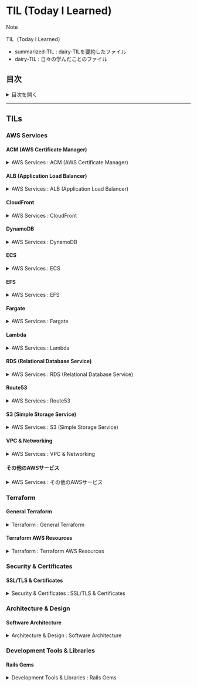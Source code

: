 # TIL (Today I Learned)

> [!NOTE]
> TIL（Today I Learned）
>
>  - summarized-TIL : dairy-TILを要約したファイル
>  - dairy-TIL : 日々の学んだことのファイル

## 目次

<details>
<summary>目次を開く</summary>

- [AWS Services](#aws-services)
  - [ACM (AWS Certificate Manager)](#acm-aws-certificate-manager)
  - [ALB (Application Load Balancer)](#alb-application-load-balancer)
  - [CloudFront](#cloudfront)
  - [DynamoDB](#dynamodb)
  - [ECS](#ecs)
  - [EFS](#efs)
  - [Fargate](#fargate)
  - [Lambda](#lambda)
  - [RDS (Relational Database Service)](#rds-relational-database-service)
  - [Route53](#route53)
  - [S3 (Simple Storage Service)](#s3-simple-storage-service)
  - [VPC & Networking](#vpc--networking)
  - [その他のAWSサービス](#その他のawsサービス)
- [Terraform](#terraform)
  - [General Terraform](#general-terraform)
  - [Terraform AWS Resources](#terraform-aws-resources)
- [Security & Certificates](#security--certificates)
  - [SSL/TLS & Certificates](#ssltls--certificates)
- [Architecture & Design](#architecture--design)
  - [Software Architecture](#software-architecture)
- [Development Tools & Libraries](#development-tools--libraries)
  - [Rails Gems](#rails-gems)

</details>

---

## TILs

### AWS Services

#### ACM (AWS Certificate Manager)
<details>
<summary>AWS Services : ACM (AWS Certificate Manager)</summary>

- AWS Services
  - ACM (AWS Certificate Manager)
    - summarized-TIL
      - [about_aws_acm_certificates.md](summarized/about_aws_acm_certificates.md)
        - ACM証明書管理の包括的ガイド
    - daily-TIL
      - what
        - [2025.07.24.08.47_what_aws_acm_certificate.md](daily/2025.07.24.08.47_what_aws_acm_certificate.md)
          - AWS ACMの基本概念。SSL/TLS証明書の無料発行・管理サービス
        - [2025.08.02.14.35_what_aws_acm_certificate_configuration_items_detailed_reference.md](daily/2025.08.02.14.35_what_aws_acm_certificate_configuration_items_detailed_reference.md)
          - ACM証明書の詳細な設定項目リファレンス
      - why
        - [2025.08.01.13.47_why_acm_certificate_management_patterns_comparison.md](daily/2025.08.01.13.47_why_acm_certificate_management_patterns_comparison.md)
          - ACM証明書管理パターンの比較。なぜ特定のパターンを選択するのか
      - how
        - [2025.07.24.08.35_how_aws_acm_certificate_tutorial.md](daily/2025.07.24.08.35_how_aws_acm_certificate_tutorial.md)
          - AWS ACMを使用したSSL/TLS証明書の設定手順。ドメイン検証から適用まで
        - [2025.08.01.14.31_how_aws_acm_certificate_terraform_configuration_guide.md](daily/2025.08.01.14.31_how_aws_acm_certificate_terraform_configuration_guide.md)
          - TerraformでのACM証明書設定ガイド
        - [2025.08.02.13.21_how_terraform_acm_certificate_type_determination_method.md](daily/2025.08.02.13.21_how_terraform_acm_certificate_type_determination_method.md)
          - TerraformでのACM証明書タイプ決定方法

</details>

#### ALB (Application Load Balancer)
<details>
<summary>AWS Services : ALB (Application Load Balancer)</summary>

- AWS Services
  - ALB (Application Load Balancer)
    - summarized-TIL
      - [about_aws_alb_load_balancer.md](summarized/about_aws_alb_load_balancer.md)
        - ALBロードバランサーの包括的ガイド
    - daily-TIL
      - what
        - [2025.08.07.10.15_what_internal_setting_in_aws_lb.md](daily/2025.08.07.10.15_what_internal_setting_in_aws_lb.md)
          - ALBの内部設定の詳細
        - [2025.08.07.11.00_what_enable_deletion_protection_for_aws_alb.md](daily/2025.08.07.11.00_what_enable_deletion_protection_for_aws_alb.md)
          - ALBの削除保護機能
        - [2025.08.07.11.05_what_enable_http2_for_aws_alb.md](daily/2025.08.07.11.05_what_enable_http2_for_aws_alb.md)
          - ALBでのHTTP/2有効化設定
        - [2025.08.07.11.42_what_aws_lb_listener.md](daily/2025.08.07.11.42_what_aws_lb_listener.md)
          - ALBリスナーの設定と動作
      - why
        - [2025.08.04.15.34_why_alb_must_assign_in_public_subnet.md](daily/2025.08.04.15.34_why_alb_must_assign_in_public_subnet.md)
          - ALBがパブリックサブネットに配置される必要がある理由

</details>

#### CloudFront
<details>
<summary>AWS Services : CloudFront</summary>

- AWS Services
  - CloudFront
    - summarized-TIL
      - [about_aws_cloudfront_cdn.md](summarized/about_aws_cloudfront_cdn.md)
        - CloudFront CDNの包括的ガイド
    - daily-TIL
      - what
        - [2025.08.02.09.30_what_aws_cloudfront_static_asset_delivery.md](daily/2025.08.02.09.30_what_aws_cloudfront_static_asset_delivery.md)
          - CloudFrontによる静的アセット配信の基本概念
        - [2025.08.07.13.50_what_geo_restriction_cloudfront_terraform.md](daily/2025.08.07.13.50_what_geo_restriction_cloudfront_terraform.md)
          - CloudFrontの地理的制限設定
        - [2025.08.07.13.57_what_default_root_object_cloudfront_terraform.md](daily/2025.08.07.13.57_what_default_root_object_cloudfront_terraform.md)
          - デフォルトルートオブジェクトの設定
        - [2025.08.07.14.05_what_ssl_support_method_cloudfront_terraform.md](daily/2025.08.07.14.05_what_ssl_support_method_cloudfront_terraform.md)
          - SSL/TLSサポート方法の設定

</details>

#### DynamoDB
<details>
<summary>AWS Services : DynamoDB</summary>

- AWS Services
  - DynamoDB
    - daily-TIL
      - what
        - [2025.08.07.06.18_what_dynamodb.md](daily/2025.08.07.06.18_what_dynamodb.md)
          - DynamoDBの基本概念。フルマネージドNoSQLデータベース
      - why
        - [2025.08.07.06.22_why_dynamodb_not_mandatory_for_backend_tf.md](daily/2025.08.07.06.22_why_dynamodb_not_mandatory_for_backend_tf.md)
          - Terraformバックエンドで必須でない理由
        - [2025.08.07.06.25_why_dynamodb_does_not_interfere_with_rds.md](daily/2025.08.07.06.25_why_dynamodb_does_not_interfere_with_rds.md)
          - DynamoDBとRDSが干渉しない理由
      - how
        - [2025.08.07.06.28_how_to_use_distinction_between_rds_and_dynamodb.md](daily/2025.08.07.06.28_how_to_use_distinction_between_rds_and_dynamodb.md)
          - RDSとDynamoDBの使い分け方法

</details>

#### ECS
<details>
<summary>AWS Services : ECS</summary>

- AWS Services
  - ECS
    - summarized-TIL
      - [about_aws_ecs.md](summarized/about_aws_ecs.md)
        - ECSコンテナオーケストレーションの包括的ガイド
    - daily-TIL
      - what
        - [2025.08.07.11.16_what_aws_ecs_cluster_resource.md](daily/2025.08.07.11.16_what_aws_ecs_cluster_resource.md)
          - ECSクラスターリソースの詳細
        - [2025.08.07.11.33_what_assign_public_ip_in_ecs_network_configuration.md](daily/2025.08.07.11.33_what_assign_public_ip_in_ecs_network_configuration.md)
          - ECSネットワーク設定でのパブリックIP割り当て
        - [2025.08.07.11.37_what_aws_ecs_task_definition.md](daily/2025.08.07.11.37_what_aws_ecs_task_definition.md)
          - ECSタスク定義の詳細。コンテナ実行に必要な設定項目
      - how
        - [2025.08.07.11.22_how_docker_and_ecs_work_together.md](daily/2025.08.07.11.22_how_docker_and_ecs_work_together.md)
          - DockerとECSの連携方法
        - [2025.08.07.11.27_how_terraform_aws_ecs_service_implementation.md](daily/2025.08.07.11.27_how_terraform_aws_ecs_service_implementation.md)
          - ECSサービスのTerraform実装。Fargateタイプでの本番向け設定
        - [2025.08.07.11.11_how_terraform_ecs_autoscaling_implementation.md](daily/2025.08.07.11.11_how_terraform_ecs_autoscaling_implementation.md)
          - ECS Auto Scalingポリシーの実装。CPU/メモリベースの自動スケーリング

</details>

#### EFS
<details>
<summary>AWS Services : EFS</summary>

- AWS Services
  - EFS
    - summarized-TIL
      - [about_aws_efs.md](summarized/about_aws_efs.md)
        - EFS共有ファイルシステムの包括的ガイド

</details>

#### Fargate
<details>
<summary>AWS Services : Fargate</summary>

- AWS Services
  - Fargate
    - summarized-TIL
      - [about_aws_fargate.md](summarized/about_aws_fargate.md)
        - Fargateコンテナ実行環境の包括的ガイド
    - daily-TIL
      - what
        - [2025.07.28.16.50_what_is-aws-fargate.md](daily/2025.07.28.16.50_what_is-aws-fargate.md)
          - AWS Fargateの概要。サーバー管理不要のコンテナ実行プラットフォーム

</details>

#### Lambda
<details>
<summary>AWS Services : Lambda</summary>

- AWS Services
  - Lambda
    - summarized-TIL
      - [about_aws_lambda.md](summarized/about_aws_lambda.md)
        - Lambdaサーバーレスコンピューティングの包括的ガイド
    - daily-TIL
      - what
        - [2025.07.28.17.36_what_is-aws-lambda.md](daily/2025.07.28.17.36_what_is-aws-lambda.md)
          - AWS Lambdaの基本概念。イベント駆動型で従量課金制のコンピューティングサービス
        - [2025.07.28.16.45_what_aws_lambda_security_restrictions.md](daily/2025.07.28.16.45_what_aws_lambda_security_restrictions.md)
          - AWS Lambdaのセキュリティ制限事項
        - [2025.07.28.16.47_what_aws_lambda_eventsource_distinction.md](daily/2025.07.28.16.47_what_aws_lambda_eventsource_distinction.md)
          - AWS Lambdaのイベントソースの種類と特徴
        - [2025.07.28.16.50_what_aws_lambda_calltype_distinction.md](daily/2025.07.28.16.50_what_aws_lambda_calltype_distinction.md)
          - Lambda呼び出しタイプの区別
        - [2025.07.28.16.52_what_aws_lambda_retry_specifications.md](daily/2025.07.28.16.52_what_aws_lambda_retry_specifications.md)
          - Lambdaのリトライ仕様
        - [2025.07.28.16.54_what_aws_lambda_vpc_access.md](daily/2025.07.28.16.54_what_aws_lambda_vpc_access.md)
          - LambdaのVPCアクセス設定
      - why
        - [2025.07.28.16.40_why_server_complexity_vs_aws_lambda.md](daily/2025.07.28.16.40_why_server_complexity_vs_aws_lambda.md)
          - 従来のサーバー管理の複雑さとAWS Lambdaのサーバーレスアプローチの比較
        - [2025.07.28.16.42_why_serverless_concept_aws_lambda.md](daily/2025.07.28.16.42_why_serverless_concept_aws_lambda.md)
          - サーバーレスアーキテクチャのパラダイムシフト。インフラ管理から解放される理由

</details>

#### RDS (Relational Database Service)
<details>
<summary>AWS Services : RDS (Relational Database Service)</summary>

- AWS Services
  - RDS (Relational Database Service)
    - summarized-TIL
      - [about_aws_rds_database.md](summarized/about_aws_rds_database.md)
        - RDSマネージドデータベースの包括的ガイド
    - daily-TIL
      - what
        - [2025.08.04.16.34_what_rds_replication.md](daily/2025.08.04.16.34_what_rds_replication.md)
          - RDSのレプリケーション機能
        - [2025.08.07.11.48_what_aws_rds_cluster_terraform_resource.md](daily/2025.08.07.11.48_what_aws_rds_cluster_terraform_resource.md)
          - RDSクラスターのTerraformリソース定義
      - how
        - [2025.08.07.11.52_how_secure_rds_password_with_secrets_manager.md](daily/2025.08.07.11.52_how_secure_rds_password_with_secrets_manager.md)
          - Secrets Managerを使用したRDSパスワードの安全な管理方法
        - [2025.08.07.12.09_how_use_secrets_manager_for_rds_in_terraform.md](daily/2025.08.07.12.09_how_use_secrets_manager_for_rds_in_terraform.md)
          - TerraformでのSecrets Manager統合

</details>

#### Route53
<details>
<summary>AWS Services : Route53</summary>

- AWS Services
  - Route53
    - summarized-TIL
      - [about_terraform_aws_route53_zone.md](summarized/about_terraform_aws_route53_zone.md)
        - Route53ゾーン管理の包括的ガイド
    - daily-TIL
      - what
        - [2025.07.17.12.21_what_aws_route53.md](daily/2025.07.17.12.21_what_aws_route53.md)
          - AWS Route53の基本概念、主な機能、セキュリティ機能について
      - how
        - [2025.07.24.08.58_how_aws_route53_tutorial.md](daily/2025.07.24.08.58_how_aws_route53_tutorial.md)
          - TerraformでのRoute53実装チュートリアル、各種レコードタイプの設定方法

</details>

#### S3 (Simple Storage Service)
<details>
<summary>AWS Services : S3 (Simple Storage Service)</summary>

- AWS Services
  - S3 (Simple Storage Service)
    - summarized-TIL
      - [about_aws_s3.md](summarized/about_aws_s3.md)
        - S3の包括的ガイド
    - daily-TIL
      - what
        - [2025.08.02.11.50_what_s3_only_static_assets_broadcasting.md](daily/2025.08.02.11.50_what_s3_only_static_assets_broadcasting.md)
          - S3による静的アセット配信の基本概念
        - [2025.08.04.15.13_what_s3_inside_subnet_patterns.md](daily/2025.08.04.15.13_what_s3_inside_subnet_patterns.md)
          - S3とVPCの接続パターン
        - [2025.08.07.07.53_what_aws_s3_bucket_server_side_encryption_configuration.md](daily/2025.08.07.07.53_what_aws_s3_bucket_server_side_encryption_configuration.md)
          - S3バケットのサーバーサイド暗号化設定
        - [2025.08.07.08.00_what_aws_s3_bucket_public_access_block.md](daily/2025.08.07.08.00_what_aws_s3_bucket_public_access_block.md)
          - S3バケットのパブリックアクセスブロック設定
        - [2025.08.07.09.18_what_s3_bucket_versioning.md](daily/2025.08.07.09.18_what_s3_bucket_versioning.md)
          - S3バケットのバージョニング機能
        - [2025.08.07.09.21_what_s3_bucket_policy.md](daily/2025.08.07.09.21_what_s3_bucket_policy.md)
          - S3バケットポリシーの基本。JSON形式でのアクセス制御設定
      - why
        - [2025.08.04.15.08_why_s3_assigned_outside_of_subnet.md](daily/2025.08.04.15.08_why_s3_assigned_outside_of_subnet.md)
          - S3がVPCの外部に配置される理由
        - [2025.08.07.09.07_why_block_public_acls_prevents_new_acl_settings.md](daily/2025.08.07.09.07_why_block_public_acls_prevents_new_acl_settings.md)
          - パブリックACLをブロックする理由と影響

</details>

#### VPC & Networking
<details>
<summary>AWS Services : VPC & Networking</summary>

- AWS Services
  - VPC & Networking
    - summarized-TIL
      - [about_aws_vpc_networking.md](summarized/about_aws_vpc_networking.md)
        - VPCとネットワーキングの包括的ガイド
    - daily-TIL
      - what
        - [2025.08.04.16.52_what_vpc_flow_logs.md](daily/2025.08.04.16.52_what_vpc_flow_logs.md)
          - VPCフローログの基本。ネットワークトラフィックの記録と分析
        - [2025.08.04.17.03_what_vpc_flow_logs_can_manage.md](daily/2025.08.04.17.03_what_vpc_flow_logs_can_manage.md)
          - VPCフローログで管理できる内容
        - [2025.08.04.20.18_what_terraform_aws_vpc_official_complete_reference.md](daily/2025.08.04.20.18_what_terraform_aws_vpc_official_complete_reference.md)
          - TerraformでのAWS VPC設定の完全リファレンス
        - [2025.08.04.21.28_what_enable_dns_hostnames_in_terraform_aws_vpc.md](daily/2025.08.04.21.28_what_enable_dns_hostnames_in_terraform_aws_vpc.md)
          - VPCでのDNSホスト名有効化設定
        - [2025.08.07.07.38_what_instance_tenancy_in_aws_vpc.md](daily/2025.08.07.07.38_what_instance_tenancy_in_aws_vpc.md)
          - VPCのインスタンステナンシー設定の詳細
        - [2025.08.07.07.44_what_enable_dns_support_in_aws_vpc.md](daily/2025.08.07.07.44_what_enable_dns_support_in_aws_vpc.md)
          - VPCでのDNSサポート有効化
        - [2025.08.07.07.47_what_map_public_ip_on_launch_in_aws_subnet.md](daily/2025.08.07.07.47_what_map_public_ip_on_launch_in_aws_subnet.md)
          - サブネットでのパブリックIP自動割り当て設定
        - [2025.08.07.09.30_what_route_table_association.md](daily/2025.08.07.09.30_what_route_table_association.md)
          - ルートテーブルの関連付け設定
      - why
        - [2025.08.04.16.56_why_vpc_flow_logs_is_managed_service.md](daily/2025.08.04.16.56_why_vpc_flow_logs_is_managed_service.md)
          - VPCフローログがマネージドサービスである理由
      - how
        - [2025.08.04.15.27_how_connect_between_private_subnets.md](daily/2025.08.04.15.27_how_connect_between_private_subnets.md)
          - プライベートサブネット間の接続方法
        - [2025.08.07.09.47_how_terraform_aws_route_table_implementation.md](daily/2025.08.07.09.47_how_terraform_aws_route_table_implementation.md)
          - Terraformでのルートテーブル実装方法

</details>

#### その他のAWSサービス
<details>
<summary>AWS Services : その他のAWSサービス</summary>

- AWS Services
  - その他のAWSサービス
    - daily-TIL
      - SQS
        - [2025.07.28.16.37_what_amazon_sqs.md](daily/2025.07.28.16.37_what_amazon_sqs.md)
          - Amazon SQSの基本概念
      - API Gateway
        - [2025.08.04.17.20_what_aws_api_gateway.md](daily/2025.08.04.17.20_what_aws_api_gateway.md)
          - API Gatewayの基本概念
        - [2025.08.04.17.28_how_judge_necessity_of_api_gateway.md](daily/2025.08.04.17.28_how_judge_necessity_of_api_gateway.md)
          - API Gatewayの必要性判断方法
      - WAF
        - [2025.08.04.17.15_what_services_aws_waf_protects.md](daily/2025.08.04.17.15_what_services_aws_waf_protects.md)
          - AWS WAFが保護するサービス
        - [2025.08.04.17.10_why_waf_is_aws_managed_service.md](daily/2025.08.04.17.10_why_waf_is_aws_managed_service.md)
          - WAFがマネージドサービスである理由

</details>

### Terraform

#### General Terraform
<details>
<summary>Terraform : General Terraform</summary>

- Terraform
  - General Terraform
    - summarized-TIL
      - [about_terraform.md](summarized/about_terraform.md)
        - Terraform全般の包括的ガイド
    - daily-TIL
      - what
        - [2025.08.07.05.43_what_terraform_backend_tf.md](daily/2025.08.07.05.43_what_terraform_backend_tf.md)
          - Terraformのbackend設定ファイルの詳細
        - [2025.08.07.06.46_what_tflint_hcl.md](daily/2025.08.07.06.46_what_tflint_hcl.md)
          - TFLintの設定ファイル詳細
        - [2025.08.07.06.51_what_terraform_standard_module_structure_rule.md](daily/2025.08.07.06.51_what_terraform_standard_module_structure_rule.md)
          - Terraformモジュールの標準構造ルール
        - [2025.08.07.07.23_what_desired_count_in_terraform_variables.md](daily/2025.08.07.07.23_what_desired_count_in_terraform_variables.md)
          - Terraform変数でのdesired_count設定
        - [2025.08.07.13.28_what_create_before_destroy_lifecycle_in_terraform.md](daily/2025.08.07.13.28_what_create_before_destroy_lifecycle_in_terraform.md)
          - Terraformのcreate_before_destroyライフサイクル設定
      - why
        - [2025.08.07.05.46_why_backend_tf_sometimes_unnecessary.md](daily/2025.08.07.05.46_why_backend_tf_sometimes_unnecessary.md)
          - backend.tfが不要な場合とその理由
        - [2025.08.07.03.29_why_terraform_aws_components_need_tags.md](daily/2025.08.07.03.29_why_terraform_aws_components_need_tags.md)
          - AWSリソースにタグを付ける重要性
        - [2025.08.04.20.57_why_terraform_resource_naming_by_environment.md](daily/2025.08.04.20.57_why_terraform_resource_naming_by_environment.md)
          - 環境別のリソース命名が必要な理由
        - [2025.08.04.21.19_why_tags_name_should_distinct_by_environment.md](daily/2025.08.04.21.19_why_tags_name_should_distinct_by_environment.md)
          - タグ名を環境別に区別する理由
      - how
        - [2025.07.24.07.14_how_to-create-terraform-module.md](daily/2025.07.24.07.14_how_to-create-terraform-module.md)
          - Terraformモジュールの作成方法
        - [2025.08.04.12.01_how_compose_terraform_directory_architecture_separated_by_env.md](daily/2025.08.04.12.01_how_compose_terraform_directory_architecture_separated_by_env.md)
          - 環境別のTerraformディレクトリ構成方法
        - [2025.08.07.06.13_how_terraform_backend_tf_implementation.md](daily/2025.08.07.06.13_how_terraform_backend_tf_implementation.md)
          - Terraformバックエンド設定の実装方法
        - [2025.08.07.06.48_how_tflint_configuration_best_practices.md](daily/2025.08.07.06.48_how_tflint_configuration_best_practices.md)
          - TFLint設定のベストプラクティス
        - [2025.08.07.10.07_how_set_terraform_variable_values.md](daily/2025.08.07.10.07_how_set_terraform_variable_values.md)
          - Terraform変数値の設定方法
        - [2025.08.07.17.07_how_terraform_github_actions_deployment.md](daily/2025.08.07.17.07_how_terraform_github_actions_deployment.md)
          - GitHub ActionsでのTerraformデプロイメント自動化
        - [2025.08.07.20.11_how_terraform_code_error_checking.md](daily/2025.08.07.20.11_how_terraform_code_error_checking.md)
          - Terraformコードのエラーチェック方法

</details>

#### Terraform AWS Resources
<details>
<summary>Terraform : Terraform AWS Resources</summary>

- Terraform
  - Terraform AWS Resources
    - summarized-TIL
      - VPC関連
        - [about_terraform_aws_vpc.md](summarized/about_terraform_aws_vpc.md)
          - VPCリソース管理の包括的ガイド
        - [about_terraform_aws_subnet.md](summarized/about_terraform_aws_subnet.md)
          - サブネット構成の包括的ガイド
        - [about_terraform_aws_route_table.md](summarized/about_terraform_aws_route_table.md)
          - ルートテーブル設定の包括的ガイド
        - [about_terraform_aws_security_group.md](summarized/about_terraform_aws_security_group.md)
          - セキュリティグループの包括的ガイド
      - コンテナ関連
        - [about_terraform_aws_ecs_cluster.md](summarized/about_terraform_aws_ecs_cluster.md)
          - ECSクラスターの包括的ガイド
        - [about_terraform_aws_ecs_service.md](summarized/about_terraform_aws_ecs_service.md)
          - ECSサービスの包括的ガイド
        - [about_terraform_aws_ecs_task_definition.md](summarized/about_terraform_aws_ecs_task_definition.md)
          - タスク定義の包括的ガイド
      - ロードバランサー関連
        - [about_terraform_aws_lb_listener.md](summarized/about_terraform_aws_lb_listener.md)
          - ALBリスナー設定の包括的ガイド
      - コンピューティング関連
        - [about_terraform_aws_lambda_function.md](summarized/about_terraform_aws_lambda_function.md)
          - Lambda関数の包括的ガイド
      - データベース関連
        - [about_terraform_aws_rds_cluster.md](summarized/about_terraform_aws_rds_cluster.md)
          - RDSクラスターの包括的ガイド
      - ストレージ・ポリシー関連
        - [about_terraform_aws_s3_bucket_policy.md](summarized/about_terraform_aws_s3_bucket_policy.md)
          - S3バケットポリシーの包括的ガイド
      - DNS関連
        - [about_terraform_aws_route53_zone.md](summarized/about_terraform_aws_route53_zone.md)
          - Route53ゾーン管理の包括的ガイド

</details>

### Security & Certificates

#### SSL/TLS & Certificates
<details>
<summary>Security & Certificates : SSL/TLS & Certificates</summary>

- Security & Certificates
  - SSL/TLS & Certificates
    - daily-TIL
      - what
        - [2025.07.17.12.20_what_ssl_tls_certificates.md](daily/2025.07.17.12.20_what_ssl_tls_certificates.md)
          - SSL/TLS証明書の基本概念
        - [2025.08.02.12.57_what_public_certificate_vs_private_certificate_differences_and_usage.md](daily/2025.08.02.12.57_what_public_certificate_vs_private_certificate_differences_and_usage.md)
          - パブリック証明書とプライベート証明書の違いと用途

</details>

### Architecture & Design

#### Software Architecture
<details>
<summary>Architecture & Design : Software Architecture</summary>

- Architecture & Design
  - Software Architecture
    - daily-TIL
      - what
        - [2025.08.04.23.41_what_conway_law.md](daily/2025.08.04.23.41_what_conway_law.md)
          - コンウェイの法則
      - why
        - [2025.07.31.11.10_why_microservices_modular_monolith_monolith_comparison.md](daily/2025.07.31.11.10_why_microservices_modular_monolith_monolith_comparison.md)
          - マイクロサービス、モジュラーモノリス、モノリスの比較
        - [2025.08.04.23.54_why_bastion_ssh_tunnel_not_through_nat_gateway.md](daily/2025.08.04.23.54_why_bastion_ssh_tunnel_not_through_nat_gateway.md)
          - 踏み台サーバーのSSHトンネルがNATゲートウェイを通らない理由

</details>

### Development Tools & Libraries

#### Rails Gems
<details>
<summary>Development Tools & Libraries : Rails Gems</summary>

- Development Tools & Libraries
  - Rails Gems
    - daily-TIL
      - what
        - [2025.07.31.10.55_what_packwerk_rails_gem_documentation.md](daily/2025.07.31.10.55_what_packwerk_rails_gem_documentation.md)
          - Packwerk Railsジェムのドキュメント
        - [2025.07.31.11.15_what_packs_rails_gem_documentation.md](daily/2025.07.31.11.15_what_packs_rails_gem_documentation.md)
          - Packs Railsジェムのドキュメント

</details>
